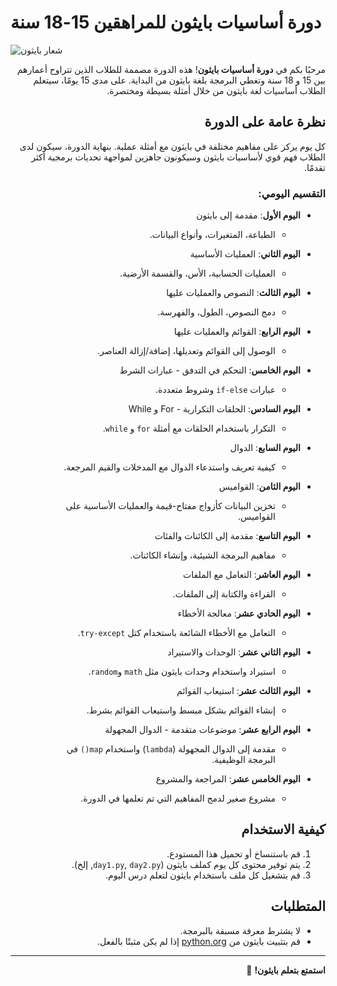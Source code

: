 # دورة أساسيات بايثون للمراهقين 15-18 سنة

![شعار بايثون](https://www.python.org/static/community_logos/python-logo-master-v3-TM.png)

<div dir="rtl">

مرحبًا بكم في **دورة أساسيات بايثون**! هذه الدورة مصممة للطلاب الذين تتراوح أعمارهم بين 15 و 18 سنة وتغطي البرمجة بلغة بايثون من البداية. على مدى 15 يومًا، سيتعلم الطلاب أساسيات لغة بايثون من خلال أمثلة بسيطة ومختصرة.

## نظرة عامة على الدورة

كل يوم يركز على مفاهيم مختلفة في بايثون مع أمثلة عملية. بنهاية الدورة، سيكون لدى الطلاب فهم قوي لأساسيات بايثون وسيكونون جاهزين لمواجهة تحديات برمجية أكثر تقدمًا.

### التقسيم اليومي:

- **اليوم الأول**: مقدمة إلى بايثون
  - الطباعة، المتغيرات، وأنواع البيانات.
  
- **اليوم الثاني**: العمليات الأساسية
  - العمليات الحسابية، الأس، والقسمة الأرضية.
  
- **اليوم الثالث**: النصوص والعمليات عليها
  - دمج النصوص، الطول، والفهرسة.
  
- **اليوم الرابع**: القوائم والعمليات عليها
  - الوصول إلى القوائم وتعديلها، إضافة/إزالة العناصر.
  
- **اليوم الخامس**: التحكم في التدفق - عبارات الشرط
  - عبارات `if-else` وشروط متعددة.
  
- **اليوم السادس**: الحلقات التكرارية - For و While
  - التكرار باستخدام الحلقات مع أمثلة `for` و `while`.
  
- **اليوم السابع**: الدوال
  - كيفية تعريف واستدعاء الدوال مع المدخلات والقيم المرجعة.
  
- **اليوم الثامن**: القواميس
  - تخزين البيانات كأزواج مفتاح-قيمة والعمليات الأساسية على القواميس.
  
- **اليوم التاسع**: مقدمة إلى الكائنات والفئات
  - مفاهيم البرمجة الشيئية، وإنشاء الكائنات.
  
- **اليوم العاشر**: التعامل مع الملفات
  - القراءة والكتابة إلى الملفات.
  
- **اليوم الحادي عشر**: معالجة الأخطاء
  - التعامل مع الأخطاء الشائعة باستخدام كتل `try-except`.
  
- **اليوم الثاني عشر**: الوحدات والاستيراد
  - استيراد واستخدام وحدات بايثون مثل `math` و`random`.
  
- **اليوم الثالث عشر**: استيعاب القوائم
  - إنشاء القوائم بشكل مبسط واستيعاب القوائم بشرط.
  
- **اليوم الرابع عشر**: موضوعات متقدمة - الدوال المجهولة
  - مقدمة إلى الدوال المجهولة (`lambda`) واستخدام `map()` في البرمجة الوظيفية.
  
- **اليوم الخامس عشر**: المراجعة والمشروع
  - مشروع صغير لدمج المفاهيم التي تم تعلمها في الدورة.

## كيفية الاستخدام

1. قم باستنساخ أو تحميل هذا المستودع.
2. يتم توفير محتوى كل يوم كملف بايثون (`day1.py`, `day2.py`, إلخ).
3. قم بتشغيل كل ملف باستخدام بايثون لتعلم درس اليوم.

## المتطلبات

- لا يشترط معرفة مسبقة بالبرمجة.
- قم بتثبيت بايثون من [python.org](https://www.python.org/) إذا لم يكن مثبتًا بالفعل.

---

**استمتع بتعلم بايثون!** 🎉

</div>
